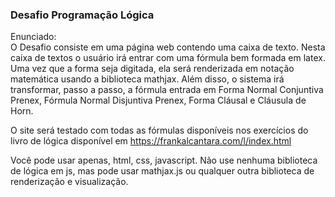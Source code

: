 ### Desafio Programação Lógica 

Enunciado: <br>
O Desafio consiste em uma página web contendo uma caixa de texto. Nesta caixa de textos o usuário irá entrar 
com uma fórmula bem formada em latex. Uma vez que a forma seja digitada, ela será renderizada em notação 
matemática usando a biblioteca mathjax.  Além disso, o sistema irá transformar, passo a passo, a fórmula 
entrada em Forma Normal Conjuntiva Prenex, Fórmula Normal Disjuntiva Prenex, Forma Cláusal e Cláusula de Horn. 

O site será testado com todas as fórmulas disponíveis nos exercícios do livro de lógica disponível em 
https://frankalcantara.com/l/index.html 

Você pode usar apenas, html, css, javascript. Não use nenhuma biblioteca de lógica em js, mas pode usar 
mathjax.js ou qualquer outra biblioteca de renderização e visualização.
